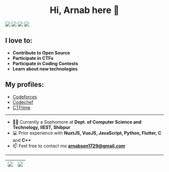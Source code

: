 <h1 align="center">Hi, Arnab here 👋</h1>


<p align="center" style="display: inline">
 <a href="https://arnabsen.rocks/"><img src="https://img.shields.io/badge/BLOG-arnabsen.rocks-lightgrey/?style=for-the-badge&color=fedcba"></a>
<img src="https://img.shields.io/github/followers/arnabsen1729?style=for-the-badge">
<img src="https://img.shields.io/github/stars/arnabsen1729?style=for-the-badge"> 
<a href="https://www.linkedin.com/in/arnab-sen-b6950a194/"><img src="https://img.shields.io/badge/-Arnab-blue?style=for-the-badge&logo=Linkedin&logoColor=white&link=https://www.linkedin.com/in/arnab-sen-b6950a194/)](https://www.linkedin.com/in/arnab-sen-b6950a194/"></a>
</p>


## I love to:
 - **Contribute to Open Source**
 - **Participate in CTFs**
 - **Participate in Coding Contests**
 - **Learn about new technologies**


## My profiles:
 - <a href="https://codeforces.com/profile/arnab1729" target="blank">Codeforces</a>
 - <a href="https://www.codechef.com/users/arnab1729" target="blank">Codechef</a>
 - <a href="https://ctftime.org/team/89677" target="blank">CTFtime</a>

<hr>

- 👨‍🎓 Currently a Sophomore at **Dept. of Computer Science and Technology, IIEST, Shibpur**
- 💻 Prior experience with **NuxtJS, VueJS, JavaScript, Python, Flutter, C** and **C++**
- 📫 Feel free to contact me **arnabsen1729@gmail.com**

<hr>

|<img src="https://github-readme-stats.vercel.app/api?username=arnabsen1729&&show_icons=true&count_private=true"/>|<img src="https://github-readme-streak-stats.herokuapp.com/?user=arnabsen1729"/>|
|---|---|

